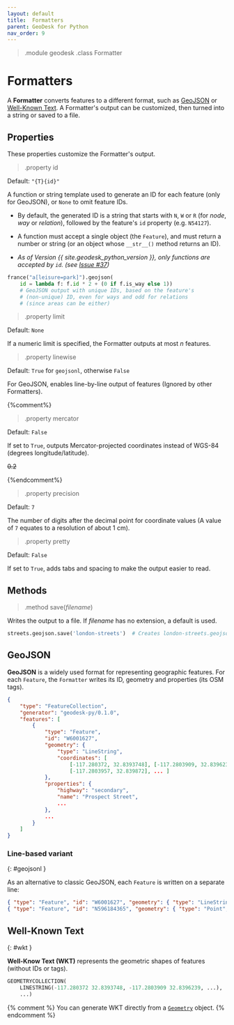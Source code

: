 ```yaml
---
layout: default
title:  Formatters
parent: GeoDesk for Python
nav_order: 9
---
```


> .module geodesk
> .class Formatter

# Formatters

A **Formatter** converts features to a different format, such as [GeoJSON](#geojson) or [Well-Known Text](#well-known-text). A Formatter's output can be customized, then turned into a string or saved to a file.  

## Properties

These properties customize the Formatter's output.

> .property id
 
Default: `"{T}{id}"`

A function or string template used to generate an ID for each feature (only for GeoJSON),
or `None` to omit feature IDs. 

- By default, the generated ID is a string that starts with `N`, `W` or `R` (for *node*, *way* or *relation*), followed by the feature's `id` property (e.g. `N54127`).

- A function must accept a single object (the `Feature`), and must return a number or string
(or an object whose `__str__()` method returns an ID).

- *As of Version {{ site.geodesk_python_version }}, only functions are accepted by `id`. (see [Issue #37](https://github.com/clarisma/geodesk-py/issues/37))*
 
```python
france("a[leisure=park]").geojson(
    id = lambda f: f.id * 2 + (0 if f.is_way else 1))
    # GeoJSON output with unique IDs, based on the feature's 
    # (non-unique) ID, even for ways and odd for relations 
    # (since areas can be either)
```

> .property limit

Default: `None`

If a numeric limit is specified, the Formatter outputs at most *n* features.   

> .property linewise

Default: `True` for `geojsonl`, otherwise `False`

For GeoJSON, enables line-by-line output of features (Ignored by other Formatters). 

{%comment%}

> .property mercator

Default: `False`

If set to `True`, outputs Mercator-projected coordinates instead of WGS-84 (degrees longitude/latitude).  

~~0.2~~

{%endcomment%}

> .property precision

Default: `7`

The number of digits after the decimal point for coordinate values (A value of `7` equates to a resolution of about 1 cm).

> .property pretty
 
Default: `False`

If set to `True`, adds tabs and spacing to make the output easier to read. 

## Methods

> .method save(*filename*)

Writes the output to a file. If *filename* has no extension, a default is used.

```python
streets.geojson.save('london-streets')  # Creates london-streets.geojson
``` 

## GeoJSON

**GeoJSON** is a widely used format for representing geographic features. For each `Feature`, the `Formatter` writes its ID, geometry and properties (its OSM tags).

```json
{
    "type": "FeatureCollection",
    "generator": "geodesk-py/0.1.0",
    "features": [
        {
            "type": "Feature",
            "id": "W6001627",
            "geometry": {
                "type": "LineString",
                "coordinates": [
                    [-117.280372, 32.8393748], [-117.2803909, 32.8396239],
                    [-117.2803957, 32.839872], ... ]
            },
            "properties": {
                "highway": "secondary",
                "name": "Prospect Street",
                ...
            },
            ...
        }
    ]
}
```

### Line-based variant 
{: #geojsonl }

As an alternative to classic GeoJSON, each `Feature` is written on a separate line:

```json
{ "type": "Feature", "id": "W6001627", "geometry": { "type": "LineString", ... }} 
{ "type": "Feature", "id": "N596184365", "geometry": { "type": "Point", ... }}
```


## Well-Known Text 
{: #wkt }

**Well-Know Text (WKT)** represents the geometric shapes of features (without IDs or tags).

```python
GEOMETRYCOLLECTION(
    LINESTRING(-117.280372 32.8393748, -117.2803909 32.8396239, ...),
    ...)
```

{% comment %}
You can generate WKT directly from a [`Geometry`](#Geometry) object. 
{% endcomment %}